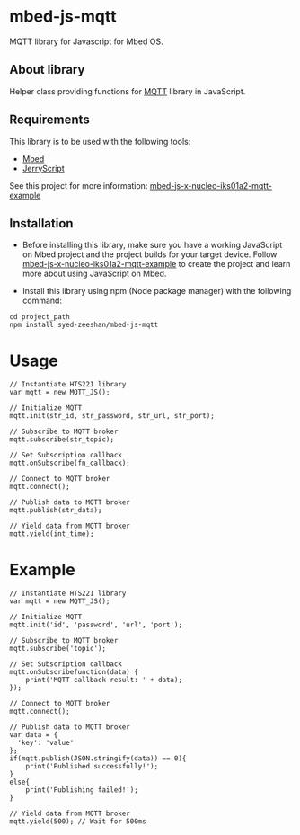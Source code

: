 # mbed-js-mqtt
MQTT library for Javascript for Mbed OS.

## About library
Helper class providing functions for [MQTT](https://os.mbed.com/users/mapellil/code/MQTT) library in JavaScript.

## Requirements
This library is to be used with the following tools:
* [Mbed](https://www.mbed.com/en/platform/mbed-os/)
* [JerryScript](https://github.com/jerryscript-project/jerryscript)

See this project for more information: [mbed-js-x-nucleo-iks01a2-mqtt-example](https://github.com/syed-zeeshan/mbed-js-x-nucleo-iks01a2-mqtt-example)

## Installation
* Before installing this library, make sure you have a working JavaScript on Mbed project and the project builds for your target device.
Follow [mbed-js-x-nucleo-iks01a2-mqtt-example](https://github.com/syed-zeeshan/mbed-js-x-nucleo-iks01a2-mqtt-example) to create the project and learn more about using JavaScript on Mbed.

* Install this library using npm (Node package manager) with the following command:
```
cd project_path
npm install syed-zeeshan/mbed-js-mqtt
```

# Usage
```
// Instantiate HTS221 library 
var mqtt = new MQTT_JS();

// Initialize MQTT
mqtt.init(str_id, str_password, str_url, str_port);

// Subscribe to MQTT broker
mqtt.subscribe(str_topic);

// Set Subscription callback
mqtt.onSubscribe(fn_callback);

// Connect to MQTT broker
mqtt.connect();

// Publish data to MQTT broker
mqtt.publish(str_data);

// Yield data from MQTT broker
mqtt.yield(int_time);

```
 
# Example
```
// Instantiate HTS221 library 
var mqtt = new MQTT_JS();

// Initialize MQTT
mqtt.init('id', 'password', 'url', 'port');

// Subscribe to MQTT broker
mqtt.subscribe('topic');

// Set Subscription callback
mqtt.onSubscribefunction(data) {
    print('MQTT callback result: ' + data);
});

// Connect to MQTT broker
mqtt.connect();

// Publish data to MQTT broker
var data = {
  'key': 'value'
};
if(mqtt.publish(JSON.stringify(data)) == 0){
    print('Published successfully!');
}
else{
    print('Publishing failed!');
}

// Yield data from MQTT broker
mqtt.yield(500); // Wait for 500ms

```

